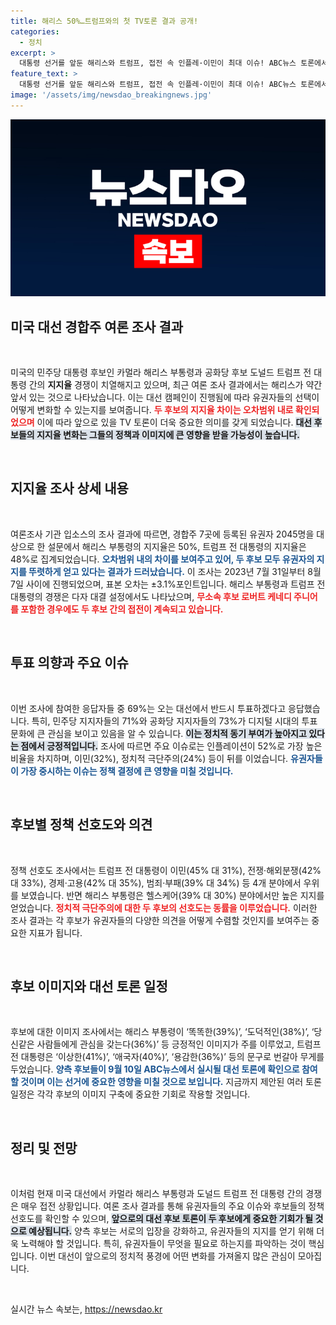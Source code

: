 ```yaml
---
title: 해리스 50%…트럼프와의 첫 TV토론 결과 공개!
categories:
  - 정치
excerpt: >
  대통령 선거를 앞둔 해리스와 트럼프, 접전 속 인플레·이민이 최대 이슈! ABC뉴스 토론에서 누가 유리할까? 두 후보의 지지율 차이는 단 2% 포인트, 긴장감이 감도는 대선 레이스의 향방이 주목된다!
feature_text: >
  대통령 선거를 앞둔 해리스와 트럼프, 접전 속 인플레·이민이 최대 이슈! ABC뉴스 토론에서 누가 유리할까? 두 후보의 지지율 차이는 단 2% 포인트, 긴장감이 감도는 대선 레이스의 향방이 주목된다!
image: '/assets/img/newsdao_breakingnews.jpg'
---
```


<p><img src="/assets/img/newsdao_breakingnews.jpg" alt="cryptoinkorea 속보" /></p>

<h2 data-ke-size="size26">미국 대선 경합주 여론 조사 결과</h2>

<p data-ke-size="size16">&nbsp;</p>

<p>미국의 민주당 대통령 후보인 카멀라 해리스 부통령과 공화당 후보 도널드 트럼프 전 대통령 간의 <b>지지율</b> 경쟁이 치열해지고 있으며, 최근 여론 조사 결과에서는 해리스가 약간 앞서 있는 것으로 나타났습니다. 이는 대선 캠페인이 진행됨에 따라 유권자들의 선택이 어떻게 변화할 수 있는지를 보여줍니다. <b><span style="color: #ee2323;">두 후보의 지지율 차이는 오차범위 내로 확인되었으며</span></b> 이에 따라 앞으로 있을 TV 토론이 더욱 중요한 의미를 갖게 되었습니다. <b><span style="background-color: #21538527;">대선 후보들의 지지율 변화는 그들의 정책과 이미지에 큰 영향을 받을 가능성이 높습니다.</span></b></p>

<p data-ke-size="size16">&nbsp;</p>

<h2 data-ke-size="size26">지지율 조사 상세 내용</h2>

<p data-ke-size="size16">&nbsp;</p>

<p>여론조사 기관 입소스의 조사 결과에 따르면, 경합주 7곳에 등록된 유권자 2045명을 대상으로 한 설문에서 해리스 부통령의 지지율은 50%, 트럼프 전 대통령의 지지율은 48%로 집계되었습니다. <b><span style="color: #1a5490;">오차범위 내의 차이를 보여주고 있어, 두 후보 모두 유권자의 지지를 뚜렷하게 얻고 있다는 결과가 드러났습니다.</span></b> 이 조사는 2023년 7월 31일부터 8월 7일 사이에 진행되었으며, 표본 오차는 ±3.1%포인트입니다. 해리스 부통령과 트럼프 전 대통령의 경쟁은 다자 대결 설정에서도 나타났으며, <b><span style="color: #ee2323;">무소속 후보 로버트 케네디 주니어를 포함한 경우에도 두 후보 간의 접전이 계속되고 있습니다.</span></b></p>

<p data-ke-size="size16">&nbsp;</p>

<h2 data-ke-size="size26">투표 의향과 주요 이슈</h2>

<p data-ke-size="size16">&nbsp;</p>

<p>이번 조사에 참여한 응답자들 중 69%는 오는 대선에서 반드시 투표하겠다고 응답했습니다. 특히, 민주당 지지자들의 71%와 공화당 지지자들의 73%가 디지털 시대의 투표 문화에 큰 관심을 보이고 있음을 알 수 있습니다. <b><span style="background-color: #21538527;">이는 정치적 동기 부여가 높아지고 있다는 점에서 긍정적입니다.</span></b> 조사에 따르면 주요 이슈로는 인플레이션이 52%로 가장 높은 비율을 차지하며, 이민(32%), 정치적 극단주의(24%) 등이 뒤를 이었습니다. <b><span style="color: #1a5490;">유권자들이 가장 중시하는 이슈는 정책 결정에 큰 영향을 미칠 것입니다.</span></b></p>

<p data-ke-size="size16">&nbsp;</p>

<h2 data-ke-size="size26">후보별 정책 선호도와 의견</h2>

<p data-ke-size="size16">&nbsp;</p>

<p>정책 선호도 조사에서는 트럼프 전 대통령이 이민(45% 대 31%), 전쟁·해외분쟁(42% 대 33%), 경제·고용(42% 대 35%), 범죄·부패(39% 대 34%) 등 4개 분야에서 우위를 보였습니다. 반면 해리스 부통령은 헬스케어(39% 대 30%) 분야에서만 높은 지지를 얻었습니다. <b><span style="color: #ee2323;">정치적 극단주의에 대한 두 후보의 선호도는 동률을 이루었습니다.</span></b> 이러한 조사 결과는 각 후보가 유권자들의 다양한 의견을 어떻게 수렴할 것인지를 보여주는 중요한 지표가 됩니다.</p>

<p data-ke-size="size16">&nbsp;</p>

<h2 data-ke-size="size26">후보 이미지와 대선 토론 일정</h2>

<p data-ke-size="size16">&nbsp;</p>

<p>후보에 대한 이미지 조사에서는 해리스 부통령이 ‘똑똑한(39%)’, ‘도덕적인(38%)’, ‘당신같은 사람들에게 관심을 갖는다(36%)’ 등 긍정적인 이미지가 주를 이루었고, 트럼프 전 대통령은 ‘이상한(41%)’, ‘애국자(40%)’, ‘용감한(36%)’ 등의 문구로 번갈아 무게를 두었습니다. <b><span style="color: #1a5490;">양측 후보들이 9월 10일 ABC뉴스에서 실시될 대선 토론에 확인으로 참여할 것이며 이는 선거에 중요한 영향을 미칠 것으로 보입니다.</span></b> 지금까지 제안된 여러 토론 일정은 각각 후보의 이미지 구축에 중요한 기회로 작용할 것입니다.</p>

<p data-ke-size="size16">&nbsp;</p>

<h2 data-ke-size="size26">정리 및 전망</h2>

<p data-ke-size="size16">&nbsp;</p>

<p>이처럼 현재 미국 대선에서 카멀라 해리스 부통령과 도널드 트럼프 전 대통령 간의 경쟁은 매우 접전 상황입니다. 여론 조사 결과를 통해 유권자들의 주요 이슈와 후보들의 정책 선호도를 확인할 수 있으며, <b><span style="background-color: #21538527;">앞으로의 대선 후보 토론이 두 후보에게 중요한 기회가 될 것으로 예상됩니다.</span></b> 양측 후보는 서로의 입장을 강화하고, 유권자들의 지지를 얻기 위해 더욱 노력해야 할 것입니다. 특히, 유권자들이 무엇을 필요로 하는지를 파악하는 것이 핵심입니다. 이번 대선이 앞으로의 정치적 풍경에 어떤 변화를 가져올지 많은 관심이 모아집니다.</p>

<p data-ke-size="size16">&nbsp;</p>
실시간 뉴스 속보는, <a href="https://newsdao.kr" rel="dofollow">https://newsdao.kr</a>


